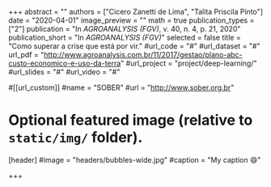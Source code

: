 +++
abstract = ""
authors = ["Cicero Zanetti de Lima", "Talita Priscila Pinto"]
date = "2020-04-01"
image_preview = ""
math = true
publication_types = ["2"]
publication = "In *AGROANALYSIS (FGV)*, v. 40, n. 4, p. 21, 2020"
publication_short = "In *AGROANALYSIS (FGV)*"
selected = false
title = "Como superar a crise que está por vir."
#url_code = "#"
#url_dataset = "#"
url_pdf = "http://www.agroanalysis.com.br/11/2017/gestao/plano-abc-custo-economico-e-uso-da-terra"
#url_project = "project/deep-learning/"
#url_slides = "#"
#url_video = "#"

#[[url_custom]]
#name = "SOBER"
#url = "http://www.sober.org.br"

# Optional featured image (relative to `static/img/` folder).
[header]
#image = "headers/bubbles-wide.jpg"
#caption = "My caption :smile:"

+++
